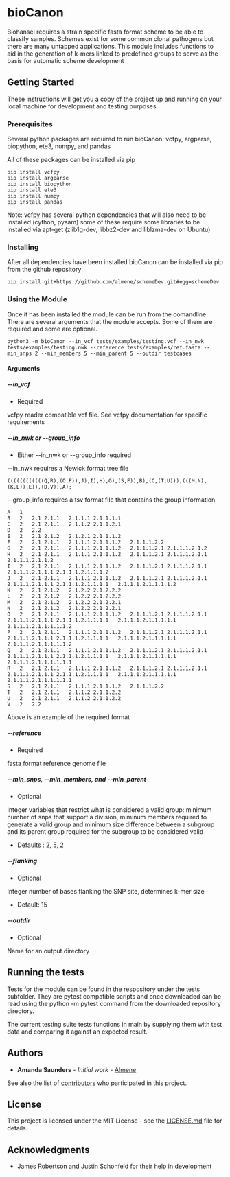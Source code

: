 # bioCanon

Biohansel requires a strain specific fasta format scheme to be able to classify samples.
Schemes exist for some common clonal pathogens but there are many untapped applications.
This module includes functions to aid in the generation of k-mers linked to predefined groups
to serve as the basis for automatic scheme development

## Getting Started

These instructions will get you a copy of the project up and running on your local machine for 
development and testing purposes.

### Prerequisites
Several python packages are required to run bioCanon:
vcfpy,
argparse,
biopython,
ete3,
numpy, and
pandas

All of these packages can be installed via pip
```
pip install vcfpy
pip install argparse
pip install biopython
pip install ete3
pip install numpy
pip install pandas
```
Note: vcfpy has several python dependencies that will also need to be installed (cython, pysam) some of these 
require some libraries to be installed via apt-get (zlib1g-dev,  libbz2-dev and liblzma-dev on Ubuntu)

### Installing

After all dependencies have been installed bioCanon can be installed via pip from the github repository

```
pip install git+https://github.com/almene/schemeDev.git#egg=schemeDev
```

### Using the Module

Once it has been installed the module can be run from the comandline.  There are several arguments that the module accepts.  Some of them are required and some are optional.

```
python3 -m bioCanon --in_vcf tests/examples/testing.vcf --in_nwk tests/examples/testing.nwk --reference tests/examples/ref.fasta --min_snps 2 --min_members 5 --min_parent 5 --outdir testcases
```

#### Arguments

##### --in_vcf
* Required

vcfpy reader compatible vcf file.  See vcfpy documentation for specific requirements

##### --in_nwk or --group_info
* Either --in_nwk or --group_info required

--in_nwk requires a Newick format tree file
```
((((((((((((Q,R),(O,P)),J),I),H),G),(S,F)),B),(C,(T,U))),(((M,N),(K,L)),E)),(D,V)),A);
```
--group_info requires a tsv format file that contains the group information

```
A	1	
B	2	2.1	2.1.1	2.1.1.1	2.1.1.1.1
C	2	2.1	2.1.1	2.1.1.2	2.1.1.2.1
D	2	2.2	
E	2	2.1	2.1.2	2.1.2.1	2.1.1.1.2
F	2	2.1	2.1.1	2.1.1.1	2.1.1.1.2	2.1.1.1.2.2
G	2	2.1	2.1.1	2.1.1.1	2.1.1.1.2	2.1.1.1.2.1	2.1.1.1.2.1.2
H	2	2.1	2.1.1	2.1.1.1	2.1.1.1.2	2.1.1.1.2.1	2.1.1.1.2.1.1	2.1.1.1.2.1.1.2
I	2	2.1	2.1.1	2.1.1.1	2.1.1.1.2	2.1.1.1.2.1	2.1.1.1.2.1.1	2.1.1.1.2.1.1.1	2.1.1.1.2.1.1.1.2
J	2	2.1	2.1.1	2.1.1.1	2.1.1.1.2	2.1.1.1.2.1	2.1.1.1.2.1.1	2.1.1.1.2.1.1.1	2.1.1.1.2.1.1.1.1	2.1.1.1.2.1.1.1.1.2
K	2	2.1	2.1.2	2.1.2.2	2.1.2.2.2
L	2	2.1	2.1.2	2.1.2.2	2.1.2.2.2
M	2	2.1	2.1.2	2.1.2.2	2.1.2.2.1
N	2	2.1	2.1.2	2.1.2.2	2.1.2.2.1
O	2	2.1	2.1.1	2.1.1.1	2.1.1.1.2	2.1.1.1.2.1	2.1.1.1.2.1.1	2.1.1.1.2.1.1.1	2.1.1.1.2.1.1.1.1	2.1.1.1.2.1.1.1.1.1	2.1.1.1.2.1.1.1.1.1.2
P	2	2.1	2.1.1	2.1.1.1	2.1.1.1.2	2.1.1.1.2.1	2.1.1.1.2.1.1	2.1.1.1.2.1.1.1	2.1.1.1.2.1.1.1.1	2.1.1.1.2.1.1.1.1.1	2.1.1.1.2.1.1.1.1.1.2
Q	2	2.1	2.1.1	2.1.1.1	2.1.1.1.2	2.1.1.1.2.1	2.1.1.1.2.1.1	2.1.1.1.2.1.1.1	2.1.1.1.2.1.1.1.1	2.1.1.1.2.1.1.1.1.1	2.1.1.1.2.1.1.1.1.1.1
R	2	2.1	2.1.1	2.1.1.1	2.1.1.1.2	2.1.1.1.2.1	2.1.1.1.2.1.1	2.1.1.1.2.1.1.1	2.1.1.1.2.1.1.1.1	2.1.1.1.2.1.1.1.1.1	2.1.1.1.2.1.1.1.1.1.1
S	2	2.1	2.1.1	2.1.1.1	2.1.1.1.2	2.1.1.1.2.2
T	2	2.1	2.1.1	2.1.1.2	2.1.1.2.2
U	2	2.1	2.1.1	2.1.1.2	2.1.1.2.2
V	2	2.2
```
Above is an example of the required format

##### --reference
* Required

fasta format reference genome file

##### --min_snps, --min_members, and --min_parent
* Optional

Integer variables that restrict what is considered a valid group: minimum number of snps that support a division, miminum members required to generate a valid group and minimum size difference between a subgroup and its parent group required for the subgroup to be considered valid

* Defaults : 2, 5, 2
##### --flanking
* Optional

Integer number of bases flanking the SNP site, determines k-mer size

* Default: 15

##### --outdir
* Optional

Name for an output directory

## Running the tests

Tests for the module can be found in the respository under the tests subfolder.  They are pytest compatible scripts and once downloaded can be read using the python -m pytest command from the downloaded repository directory.

The current testing suite tests functions in main by supplying them with test data and comparing it against an expected result.

## Authors

* **Amanda Saunders** - *Initial work* - [Almene](https://github.com/almene)

See also the list of [contributors](https://github.com/your/project/contributors) who participated in this project.

## License

This project is licensed under the MIT License - see the [LICENSE.md](LICENSE.md) file for details

## Acknowledgments

* James Robertson and Justin Schonfeld for their help in development
